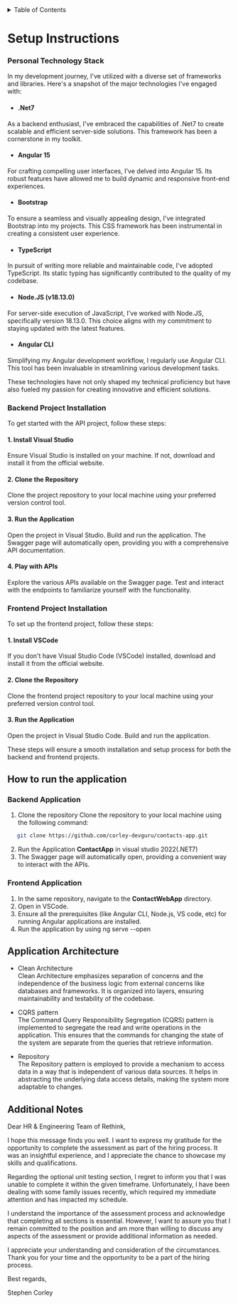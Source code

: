 
<!-- PROJECT LOGO -->

<div align="center">
  
  
</div>



<!-- TABLE OF CONTENTS -->
<details>
  <summary>Table of Contents</summary>
  <ol>
    <li><a href="#setup-instructions">Setup instructions</a>     </li>
     <li><a href="#how-to-run-the-application">How to run the application</a></li>
      <li><a href="#application-architecture">Application Architecture</a></li>
  
   </ol>
</details>



<!-- Setup instructions -->

# Setup Instructions
### Personal Technology Stack

In my development journey, I've utilized with a diverse set of frameworks and libraries. Here's a snapshot of the major technologies I've engaged with:

* #### .Net7
As a backend enthusiast, I've embraced the capabilities of .Net7 to create scalable and efficient server-side solutions. This framework has been a cornerstone in my toolkit.

* #### Angular 15
For crafting compelling user interfaces, I've delved into Angular 15. Its robust features have allowed me to build dynamic and responsive front-end experiences.

* #### Bootstrap
To ensure a seamless and visually appealing design, I've integrated Bootstrap into my projects. This CSS framework has been instrumental in creating a consistent user experience.

* #### TypeScript
In pursuit of writing more reliable and maintainable code, I've adopted TypeScript. Its static typing has significantly contributed to the quality of my codebase.

* #### Node.JS (v18.13.0)
For server-side execution of JavaScript, I've worked with Node.JS, specifically version 18.13.0. This choice aligns with my commitment to staying updated with the latest features.

* #### Angular CLI
Simplifying my Angular development workflow, I regularly use Angular CLI. This tool has been invaluable in streamlining various development tasks.

These technologies have not only shaped my technical proficiency but have also fueled my passion for creating innovative and efficient solutions.



### Backend Project Installation
To get started with the API project, follow these steps:

#### 1. Install Visual Studio

Ensure Visual Studio is installed on your machine. If not, download and install it from the official website.
#### 2. Clone the Repository

Clone the project repository to your local machine using your preferred version control tool.

#### 3. Run the Application

Open the project in Visual Studio.
Build and run the application.
The Swagger page will automatically open, providing you with a comprehensive API documentation.
#### 4. Play with APIs

Explore the various APIs available on the Swagger page.
Test and interact with the endpoints to familiarize yourself with the functionality.

### Frontend Project Installation
To set up the frontend project, follow these steps:

#### 1. Install VSCode
If you don't have Visual Studio Code (VSCode) installed, download and install it from the official website.

#### 2. Clone the Repository

Clone the frontend project repository to your local machine using your preferred version control tool.
#### 3. Run the Application

Open the project in Visual Studio Code.
Build and run the application.

These steps will ensure a smooth installation and setup process for both the backend and frontend projects.
   

## How to run the application
### Backend Application
1. Clone the repository
   Clone the repository to your local machine using the following command:
```bash
   git clone https://github.com/corley-devguru/contacts-app.git
```
2. Run the Application **ContactApp** in visual studio 2022(.NET7)
3. The Swagger page will automatically open, providing a convenient way to interact with the APIs.

### Frontend Application
1. In the same repository, navigate to the **ContactWebApp** directory.
2. Open in VSCode.
3. Ensure all the prerequisites (like Angular CLI, Node.js, VS code, etc) for running Angular applications are installed.
4. Run the application by using ng serve --open
     
   
## Application Architecture

* Clean Architecture\
Clean Architecture emphasizes separation of concerns and the independence of the business logic from external concerns like databases and frameworks. It is organized into layers, ensuring maintainability and testability of the codebase.


* CQRS pattern\
The Command Query Responsibility Segregation (CQRS) pattern is implemented to segregate the read and write operations in the application. This ensures that the commands for changing the state of the system are separate from the queries that retrieve information.


* Repository\
The Repository pattern is employed to provide a mechanism to access data in a way that is independent of various data sources. It helps in abstracting the underlying data access details, making the system more adaptable to changes.


  
## Additional Notes

Dear HR & Engineering Team of Rethink,

I hope this message finds you well. I want to express my gratitude for the opportunity to complete the assessment as part of the hiring process. It was an insightful experience, and I appreciate the chance to showcase my skills and qualifications.

Regarding the optional unit testing section, I regret to inform you that I was unable to complete it within the given timeframe. Unfortunately, I have been dealing with some family issues recently, which required my immediate attention and has impacted my schedule.

I understand the importance of the assessment process and acknowledge that completing all sections is essential. However, I want to assure you that I remain committed to the position and am more than willing to discuss any aspects of the assessment or provide additional information as needed.

I appreciate your understanding and consideration of the circumstances. Thank you for your time and the opportunity to be a part of the hiring process.

Best regards,

Stephen Corley






